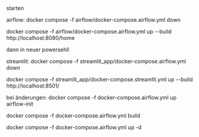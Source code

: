 starten





airflow:
docker compose -f airflow/docker-compose.airflow.yml down

docker compose -f airflow/docker-compose.airflow.yml up --build
http://localhost:8080/home

dann in neuer powersehll

streamlit:
docker compose -f streamlit_app/docker-compose.airflow.yml down

docker compose -f streamlit_app/docker-compose.streamlit.yml up --build
http://localhost:8501/


bei änderungen:
docker compose -f docker-compose.airflow.yml up airflow-init

docker compose -f docker-compose.airflow.yml build

docker compose -f docker-compose.airflow.yml up -d



